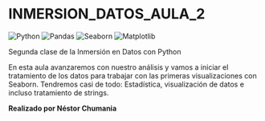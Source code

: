 # INMERSION_DATOS_AULA_2

 ![Python](https://img.shields.io/badge/python-3670A0?style=for-the-badge&logo=python&logoColor=ffdd54)
 ![Pandas](https://img.shields.io/badge/pandas-%23150458.svg?style=for-the-badge&logo=pandas&logoColor=white) 
 ![Seaborn](https://img.shields.io/badge/-Seaborn-3776AB?style=flat-square&logo=seaborn&logoColor=white)
![Matplotlib](https://img.shields.io/badge/-Matplotlib-3776AB?style=flat-square&logo=matplotlib&logoColor=white)


Segunda clase de la Inmersión en Datos con Python

En esta aula avanzaremos con nuestro análisis y vamos a iniciar el tratamiento de los datos para trabajar con las primeras visualizaciones con Seaborn. Tendremos casi de todo: Estadística, visualización de datos e incluso tratamiento de strings.

**Realizado por Néstor Chumania**

